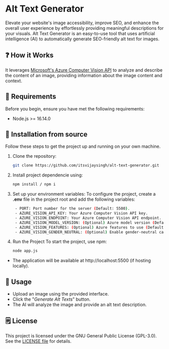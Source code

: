 # Alt Text Generator

Elevate your website's image accessibility, improve SEO, and enhance the overall user experience by effortlessly providing meaningful descriptions for your visuals. Alt Text Generator is an easy-to-use tool that uses artificial intelligence (AI) to automatically generate SEO-friendly alt text for images.

## ❓ How it Works

It leverages [Microsoft's Azure Computer Vision API](https://azure.microsoft.com/en-in/products/ai-services/ai-vision) to analyze and describe the content of an image, providing information about the image content and context.

## 🔧 Requirements

Before you begin, ensure you have met the following requirements:

- Node.js >= 16.14.0

## 🚀 Installation from source

Follow these steps to get the project up and running on your own machine.

1. Clone the repository:
   ```sh
   git clone https://github.com/itsvijaysingh/alt-text-generator.git
   ```
   
2. Install project dependencie using:
   ```sh
   npm install / npm i
   ```
3. Set up your environment variables:
   To configure the project, create a **.env** file in the project root and add the following variables:
   ```sh
    - PORT: Port number for the server (Default: 5500).
    - AZURE_VISION_API_KEY: Your Azure Computer Vision API key.
    - AZURE_VISION_ENDPOINT: Your Azure Computer Vision API endpoint.
    - AZURE_VISION_MODEL_VERSION: (Optional) Azure model version (Default: 2023-02-01-preview).
    - AZURE_VISION_FEATURES: (Optional) Azure features to use (Default: caption).
    - AZURE_VISION_GENDER_NEUTRAL: (Optional) Enable gender-neutral captions  (Default: true).
    ```
   
5. Run the Project
  To start the project, use npm:
    ```sh
    node app.js
    ```

- The application will be available at http://localhost:5500 (if hosting locally).

## 💯 Usage
- Upload an image using the provided interface.
- Click the "_Generate Alt Texts_" button.
- The AI will analyze the image and provide an alt text description.

## 🗒️ License
This project is licensed under the GNU General Public License (GPL-3.0). See the [LICENSE file](https://github.com/itsvijaysingh/Alt-Text-Generator/blob/main/LICENSE) for details.

